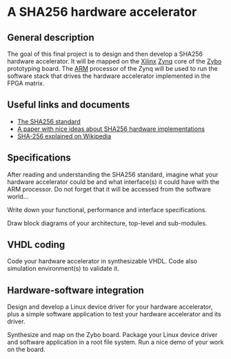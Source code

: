 <!-- MASTER-ONLY: DO NOT MODIFY THIS FILE-->
# A SHA256 hardware accelerator

## General description

The goal of this final project is to design and then develop a SHA256 hardware accelerator. It will be mapped on the [Xilinx] [Zynq] core of the [Zybo] prototyping board. The [ARM] processor of the Zynq will be used to run the software stack that drives the hardware accelerator implemented in the FPGA matrix.

## Useful links and documents

* [The SHA256 standard](/doc/sha2.pdf)
* [A paper with nice ideas about SHA256 hardware implementations](http://soc.eurecom.fr/DS/sec/10.1.1.148.7900.pdf)
* [SHA-256 explained on Wikipedia](https://en.wikipedia.org/wiki/SHA-2)

## Specifications

After reading and understanding the SHA256 standard, imagine what your hardware accelerator could be and what interface(s) it could have with the ARM processor. Do not forget that it will be accessed from the software world...

Write down your functional, performance and interface specifications.

Draw block diagrams of your architecture, top-level and sub-modules.

## VHDL coding

Code your hardware accelerator in synthesizable VHDL. Code also simulation environment(s) to validate it.

## Hardware-software integration

Design and develop a Linux device driver for your hardware accelerator, plus a simple software application to test your hardware accelerator and its driver.

Synthesize and map on the Zybo board. Package your Linux device driver and software application in a root file system. Run a nice demo of your work on the board.

[Xilinx]: http://www.xilinx.com
[Zynq]: http://www.xilinx.com/products/silicon-devices/soc/zynq-7000/
[Zybo]: http://soc.eurecom.fr/DS/zybo.html
[ARM]: http://www.arm.com/

<!-- vim: set tabstop=4 softtabstop=4 shiftwidth=4 noexpandtab textwidth=0: -->
